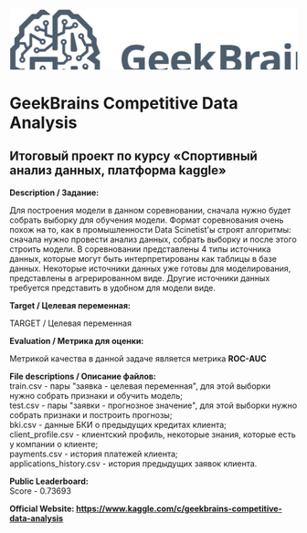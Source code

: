 ![alt text](data/header.png)

# GeekBrains Competitive Data Analysis</br>
## Итоговый проект по курсу «Спортивный анализ данных, платформа kaggle»

**Description / Задание:**

Для построения модели в данном соревновании, сначала нужно будет собрать выборку для обучения модели. Формат соревнования очень похож на то, как в промышленности Data Scinetist'ы строят алгоритмы: сначала нужно провести анализ данных, собрать выборку и после этого строить модели. В соревновании представлены 4 типы источника данных, которые могут быть интерпретированы как таблицы в базе данных. Некоторые источники данных уже готовы для моделирования, представлены в агрерированном виде. Другие источники данных требуется представить в удобном для модели виде.

**Target / Целевая переменная:**

TARGET / Целевая переменная

**Evaluation / Метрика для оценки:**

Метрикой качества в данной задаче является метрика **ROC-AUC**  

**File descriptions / Описание файлов:**  
train.csv - пары "заявка - целевая переменная", для этой выборки нужно собрать признаки и обучить модель;  
test.csv - пары "заявки - прогнозное значение", для этой выборки нужно собрать признаки и построить прогнозы;  
bki.csv - данные БКИ о предыдущих кредитах клиента;  
client_profile.csv - клиентский профиль, некоторые знания, которые есть у компании о клиенте;  
payments.csv - история платежей клиента;  
applications_history.csv - история предыдущих заявок клиента.  


**Public Leaderboard:**  
Score - 0.73693  

**Official Website: https://www.kaggle.com/c/geekbrains-competitive-data-analysis**
